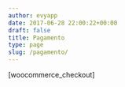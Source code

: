 ```yaml
---
author: evyapp
date: 2017-06-28 22:00:22+00:00
draft: false
title: Pagamento
type: page
slug: /pagamento/
---
```


[woocommerce_checkout]
